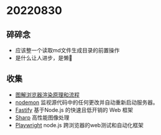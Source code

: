 <!--
 * @Desc: 
 * @Author: 曾茹菁
 * @Date: 2022-08-30 09:00:50
 * @LastEditors: 曾茹菁
 * @LastEditTime: 2022-08-30 09:44:12
-->
# 20220830
## 碎碎念
- 应该整一个读取md文件生成目录的前置操作
- 是什么让人进步，是懒🙉
## 收集
- [图解浏览器渲染原理和流程](https://mp.weixin.qq.com/s/9GMk0kFTHyTW_UrL0svNpQ)
- [nodemon](https://nodemon.io/) 监视源代码中的任何更改并自动重新启动服务器。
- [Fastify](https://www.fastify.io/) 基于Node.js 的快速且低开销的 Web 框架
- [Sharp](https://sharp.pixelplumbing.com/) 高性能图像处理
- [Playwright](https://playwright.dev/docs/intro) node.js 跨浏览器的web测试和自动化框架